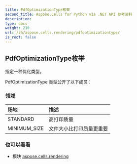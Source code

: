 ```yaml
---
title: PdfOptimizationType枚举
second_title: Aspose.Cells for Python via .NET API 参考资料
description:
type: docs
weight: 210
url: /zh/aspose.cells.rendering/pdfoptimizationtype/
is_root: false
---
```

## PdfOptimizationType枚举
指定一种优化类型。



PdfOptimizationType 类型公开了以下成员：

### 领域
|场地|描述|
| :- | :- |
| STANDARD |高打印质量|
| MINIMUM_SIZE |文件大小比打印质量更重要|



### 也可以看看
* 模块 [aspose.cells.rendering](..)
